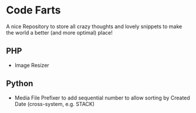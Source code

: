 # Code Farts

A nice Repository to store all crazy thoughts and lovely snippets to make the world a better (and more optimal) place!

## PHP

* Image Resizer

## Python

* Media File Prefixer to add sequential number to allow sorting by Created Date (cross-system, e.g. STACK)